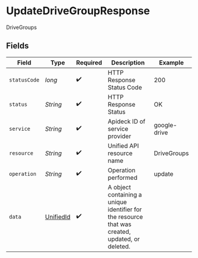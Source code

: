 # UpdateDriveGroupResponse

DriveGroups


## Fields

| Field                                                                                           | Type                                                                                            | Required                                                                                        | Description                                                                                     | Example                                                                                         |
| ----------------------------------------------------------------------------------------------- | ----------------------------------------------------------------------------------------------- | ----------------------------------------------------------------------------------------------- | ----------------------------------------------------------------------------------------------- | ----------------------------------------------------------------------------------------------- |
| `statusCode`                                                                                    | *long*                                                                                          | :heavy_check_mark:                                                                              | HTTP Response Status Code                                                                       | 200                                                                                             |
| `status`                                                                                        | *String*                                                                                        | :heavy_check_mark:                                                                              | HTTP Response Status                                                                            | OK                                                                                              |
| `service`                                                                                       | *String*                                                                                        | :heavy_check_mark:                                                                              | Apideck ID of service provider                                                                  | google-drive                                                                                    |
| `resource`                                                                                      | *String*                                                                                        | :heavy_check_mark:                                                                              | Unified API resource name                                                                       | DriveGroups                                                                                     |
| `operation`                                                                                     | *String*                                                                                        | :heavy_check_mark:                                                                              | Operation performed                                                                             | update                                                                                          |
| `data`                                                                                          | [UnifiedId](../../models/components/UnifiedId.md)                                               | :heavy_check_mark:                                                                              | A object containing a unique identifier for the resource that was created, updated, or deleted. |                                                                                                 |